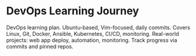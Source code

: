 # DevOps Learning Journey

DevOps learning plan. Ubuntu-based, Vim-focused, daily commits. Covers Linux, Git, Docker, Ansible, Kubernetes, CI/CD, monitoring. Real-world projects: web app deploy, automation, monitoring. Track progress via commits and pinned repos.

